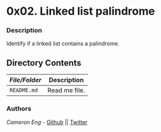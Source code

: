 # 0x02. Linked list palindrome
### Description
Identify if a linked list contains a palindrome.

## Directory Contents

|   ***File/Folder***    |  **Description**                       |
|---------------|---------------------------------------|
| `README.md` |  Read me file. |

### Authors
*Cameron Eng* - [Github](https://github.com/c_eng/) || [Twitter](https://twitter.com/c33Eng)
